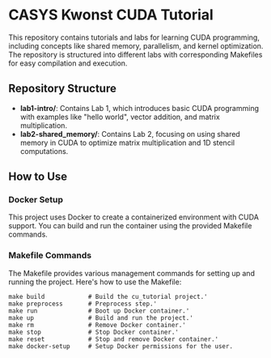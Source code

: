 # CASYS Kwonst CUDA Tutorial
This repository contains tutorials and labs for learning CUDA programming, including concepts like shared memory, parallelism, and kernel optimization. The repository is structured into different labs with corresponding Makefiles for easy compilation and execution.

## Repository Structure
- **lab1-intro/**: Contains Lab 1, which introduces basic CUDA programming with examples like "hello world", vector addition, and matrix multiplication.
- **lab2-shared_memory/**: Contains Lab 2, focusing on using shared memory in CUDA to optimize matrix multiplication and 1D stencil computations.

## How to Use
### Docker Setup
This project uses Docker to create a containerized environment with CUDA support. You can build and run the container using the provided Makefile commands.

### Makefile Commands
The Makefile provides various management commands for setting up and running the project. Here's how to use the Makefile:

```
make build            # Build the cu_tutorial project.'
make preprocess       # Preprocess step.'
make run              # Boot up Docker container.'
make up               # Build and run the project.'
make rm               # Remove Docker container.'
make stop             # Stop Docker container.'
make reset            # Stop and remove Docker container.'
make docker-setup     # Setup Docker permissions for the user.
```